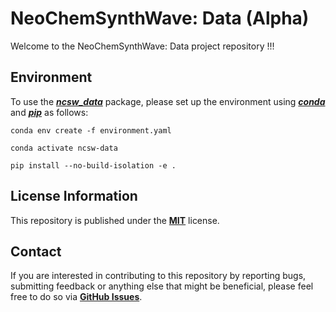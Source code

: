 # NeoChemSynthWave: Data (Alpha)
Welcome to the NeoChemSynthWave: Data project repository !!!


## Environment
To use the [***ncsw_data***](/ncsw_data) package, please set up the environment using
[***conda***](https://docs.conda.io/en/latest) and [***pip***](https://pip.pypa.io/en/stable) as follows:

```shell
conda env create -f environment.yaml

conda activate ncsw-data

pip install --no-build-isolation -e .
```


## License Information
This repository is published under the [**MIT**](/LICENSE) license.


## Contact
If you are interested in contributing to this repository by reporting bugs, submitting feedback or anything else that
might be beneficial, please feel free to do so via
[**GitHub Issues**](https://github.com/neo-chem-synth-wave/ncsw-chemistry/issues).
